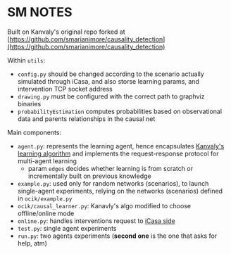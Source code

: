 # SM NOTES

Built on Kanvaly's original repo forked at [https://github.com/smarianimore/causality_detection](https://github.com/smarianimore/causality_detection)

Within `utils`:
 - `config.py` should be changed according to the scenario actually simulated through iCasa, and also storse learning params, and intervention TCP socket address
 - `drawing.py` must be configured with the correct path to graphviz binaries
 - `probabilityEstimation` computes probabilities based on observational data and parents relationships in the causal net

Main components:
 - `agent.py`: represents the learning agent, hence encapsulates [Kanvaly's learning algorithm](https://github.com/smarianimore/causality_detection) and implements the request-response protocol for multi-agent learning
   - param `edges` decides whether learning is from scratch or incrementally built on previous knowledge
 - `example.py`: used only for random networks (scenarios), to launch single-agent experiments, relying on the networks (scenarios) defined in `ocik/example.py`
 - `ocik/causal_learner.py`: Kanavly's algo modified to choose offline/online mode
 - `online.py`: handles interventions request to [iCasa side](https://github.com/smarianimore/iCasa)
 - `test.py`: single agent experiments
 - `run.py`: two agents experiments (**second one** is the one that asks for help, atm)
